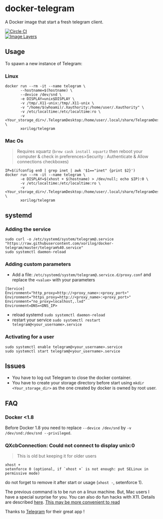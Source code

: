 # docker-telegram
A Docker image that start a fresh telegram client.

[![Circle CI](https://circleci.com/gh/xorilog/docker-telegram.svg?style=shield)](https://circleci.com/gh/xorilog/docker-telegram)  
[![Image Layers](https://images.microbadger.com/badges/image/xorilog/telegram.svg)](https://microbadger.com/images/xorilog/telegram)   


## Usage  
To spawn a new instance of Telegram:
### Linux
```shell
docker run --rm -it --name telegram \
       --hostname=$(hostname) \
       --device /dev/snd \
       -e DISPLAY=unix$DISPLAY \
       -v /tmp/.X11-unix:/tmp/.X11-unix \
       -v "/home/$(whoami)/.Xauthority:/home/user/.Xauthority" \
       -v /etc/localtime:/etc/localtime:ro \
       -v <Your_storage_dir>/.TelegramDesktop:/home/user/.local/share/TelegramDesktop/ \
       xorilog/telegram
```
### Mac Os
> Requires xquartz (`brew cask install xquartz` then reboot your computer & check in preferences>Security : Authenticate & Allow connections checkboxes)
```
IP=$(ifconfig en0 | grep inet | awk '$1=="inet" {print $2}')
docker run --rm -it --name telegram \
       -e DISPLAY=$(xhost + $(hostname) > /dev/null; echo $IP):0 \
       -v /etc/localtime:/etc/localtime:ro \
       -v <Your_storage_dir>/.TelegramDesktop:/home/user/.local/share/TelegramDesktop/ \
       xorilog/telegram
```

## systemd
### Adding the service
```
sudo curl -o /etc/systemd/system/telegram@.service "https://raw.githubusercontent.com/xorilog/docker-telegram/master/telegram%40.service"
sudo systemctl daemon-reload
```

### Adding custom parameters
* Add a file: `/etc/systemd/system/telegram@.service.d/proxy.conf` and replace the `<value>` with your parameters
```
[Service]
Environment="http_proxy=http://<proxy_name>:<proxy_port>"
Environment="https_proxy=http://<proxy_name>:<proxy_port>"
Environment="no_proxy=localhost,.lxd"
Environment=DNS=<DNS_IP>
```
* reload systemd `sudo systemctl daemon-reload`
* restart your service `sudo systemctl restart telegram@<your_username>.service`

### Activating for a user
```
sudo systemctl enable telegram@<your_username>.service
sudo systemctl start telegram@<your_username>.service
```

## Issues
* You have to log out Telegram to close the docker container.  
* You have to create your storage directory before start using `mkdir <Your_storage_dir>` as the one created by docker is owned by root user.

## FAQ
### Docker <1.8
Before Docker 1.8 you need to replace `--device /dev/snd` by `-v /dev/snd:/dev/snd --privileged`.  


### QXcbConnection: Could not connect to display unix:0
>This is old but keeping it for older users
```shell
xhost +
setenforce 0 (optional, if `xhost +` is not enough: put SELinux in permissive mode)
```

do not forget to remove it after start or usage (`xhost -`, setenforce 1).

The previous command is to be run on a linux machine. But, Mac users I have a special surprise for you. You can also do fun hacks with X11. Details are described [here](https://github.com/docker/docker/issues/8710).
[This may be more convenient to read](https://gist.github.com/netgusto/931085fc3673b69dd15a1763784307c5)

Thanks to [Telegram](https://telegram.org/) for their great app !
